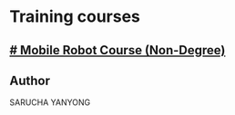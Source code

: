 # Training courses

## [# Mobile Robot Course (Non-Degree)](/mobile_robot)



## Author
SARUCHA YANYONG
